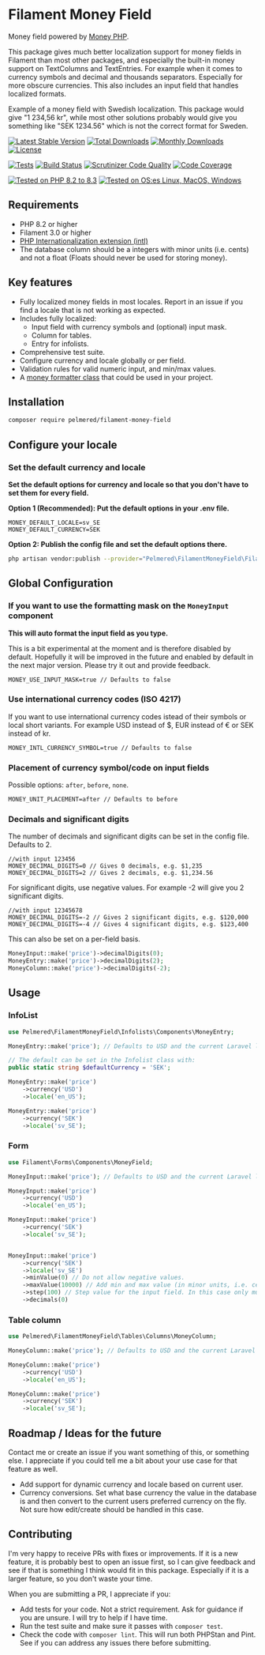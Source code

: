 
# Filament Money Field

Money field powered by [Money PHP](https://www.moneyphp.org/en/stable/).

This package gives much better localization support for money fields in Filament than most other packages, and especially the built-in money support on TextColumns and TextEntries. For example when it comes to currency symbols and decimal and thousands separators. Especially for more obscure currencies. This also includes an input field that handles localized formats. 

Example of a money field with Swedish localization.
This package would give "1 234,56 kr", while most other solutions probably would give you something like "SEK 1234.56" which is not the correct format for Sweden.

[![Latest Stable Version](https://poser.pugx.org/pelmered/filament-money-field/v/stable)](https://packagist.org/packages/pelmered/filament-money-field)
[![Total Downloads](https://poser.pugx.org/pelmered/filament-money-field/d/total)](//packagist.org/packages/pelmered/filament-money-field)
[![Monthly Downloads](https://poser.pugx.org/pelmered/filament-money-field/d/monthly)](//packagist.org/packages/pelmered/filament-money-field)
[![License](https://poser.pugx.org/pelmered/filament-money-field/license)](https://packagist.org/packages/pelmered/filament-money-field)

[![Tests](https://github.com/pelmered/filament-money-field/actions/workflows/tests.yml/badge.svg?branch=main)](https://github.com/pelmered/filament-money-field/actions/workflows/tests.yml)
[![Build Status](https://scrutinizer-ci.com/g/pelmered/filament-money-field/badges/build.png?b=main)](https://scrutinizer-ci.com/g/pelmered/filament-money-field/build-status/main)
[![Scrutinizer Code Quality](https://scrutinizer-ci.com/g/pelmered/filament-money-field/badges/quality-score.png?b=main)](https://scrutinizer-ci.com/g/pelmered/filament-money-field/?branch=master)
[![Code Coverage](https://scrutinizer-ci.com/g/pelmered/filament-money-field/badges/coverage.png?b=main)](https://scrutinizer-ci.com/g/pelmered/filament-money-field/?branch=main)

[![Tested on PHP 8.2 to 8.3](https://img.shields.io/badge/tested%20on-PHP%208.2%20|%208.3-brightgreen.svg?maxAge=2419200)](https://github.com/pelmered/filament-money-field/actions/workflows/tests.yml)
[![Tested on OS:es Linux, MacOS, Windows](https://img.shields.io/badge/Tested%20on%20lastest%20versions%20of-%20Linux%20|%20MacOS%20|%20Windows-brightgreen.svg?maxAge=2419200)](https://github.com/pelmered/filament-money-field/actions/workflows/tests.yml)

## Requirements

- PHP 8.2 or higher
- Filament 3.0 or higher
- [PHP Internationalization extension (intl)](https://www.php.net/manual/en/intro.intl.php)
- The database column should be a integers with minor units (i.e. cents) and not a float (Floats should never be used for storing money).

## Key features

- Fully localized money fields in most locales. Report in an issue if you find a locale that is not working as expected.
- Includes fully localized:
  - Input field with currency symbols and (optional) input mask.
  - Column for tables.
  - Entry for infolists.
- Comprehensive test suite.
- Configure currency and locale globally or per field.
- Validation rules for valid numeric input, and min/max values.
- A [money formatter class](https://github.com/pelmered/filament-money-field/blob/main/src/MoneyFormatter.php) that could be used in your project.

## Installation

```bash
composer require pelmered/filament-money-field
```

## Configure your locale

### Set the default currency and locale

**Set the default options for currency and locale so that you don't have to set them for every field.**

**Option 1 (Recommended): Put the default options in your .env file.**

```env
MONEY_DEFAULT_LOCALE=sv_SE
MONEY_DEFAULT_CURRENCY=SEK
```
**Option 2: Publish the config file and set the default options there.**
```bash
php artisan vendor:publish --provider="Pelmered\FilamentMoneyField\FilamentMoneyFieldServiceProvider" --tag="config"
```

## Global Configuration

### If you want to use the formatting mask on the `MoneyInput` component 

**This will auto format the input field as you type.**

This is a bit experimental at the moment and is therefore disabled by default. Hopefully it will be improved in the future and enabled by default in the next major version. Please try it out and provide feedback.
```env
MONEY_USE_INPUT_MASK=true // Defaults to false
```

### Use international currency codes (ISO 4217)

If you want to use international currency codes istead of their symbols or local short variants. For example USD instead of $, EUR instead of € or SEK instead of kr. 

```env
MONEY_INTL_CURRENCY_SYMBOL=true // Defaults to false
```

### Placement of currency symbol/code on input fields

Possible options: `after`, `before`, `none`.

```env
MONEY_UNIT_PLACEMENT=after // Defaults to before
```

### Decimals and significant digits

The number of decimals and significant digits can be set in the config file. Defaults to 2.

```env
//with input 123456
MONEY_DECIMAL_DIGITS=0 // Gives 0 decimals, e.g. $1,235
MONEY_DECIMAL_DIGITS=2 // Gives 2 decimals, e.g. $1,234.56
```

For significant digits, use negative values. For example -2 will give you 2 significant digits. 

```env
//with input 12345678
MONEY_DECIMAL_DIGITS=-2 // Gives 2 significant digits, e.g. $120,000
MONEY_DECIMAL_DIGITS=-4 // Gives 4 significant digits, e.g. $123,400
```

This can also be set on a per-field basis.

```php
MoneyInput::make('price')->decimalDigits(0);
MoneyEntry::make('price')->decimalDigits(2);
MoneyColumn::make('price')->decimalDigits(-2);
```


## Usage

### InfoList

```php
use Pelmered\FilamentMoneyField\Infolists\Components\MoneyEntry;

MoneyEntry::make('price'); // Defaults to USD and the current Laravel locale, or what you have set in your .env/config.

// The default can be set in the Infolist class with:
public static string $defaultCurrency = 'SEK';

MoneyEntry::make('price')
    ->currency('USD')
    ->locale('en_US');

MoneyEntry::make('price')
    ->currency('SEK')
    ->locale('sv_SE');
```

### Form

```php
use Filament\Forms\Components\MoneyField;

MoneyInput::make('price'); // Defaults to USD and the current Laravel locale, or what you have set in your .env/config.

MoneyInput::make('price')
    ->currency('USD')
    ->locale('en_US');

MoneyInput::make('price')
    ->currency('SEK')
    ->locale('sv_SE');


MoneyInput::make('price')
    ->currency('SEK')
    ->locale('sv_SE')
    ->minValue(0) // Do not allow negative values.
    ->maxValue(10000) // Add min and max value (in minor units, i.e. cents) to the input field. In this case no values over 100
    ->step(100) // Step value for the input field. In this case only multiples of 100 are allowed.
    ->decimals(0)
```

### Table column

```php
use Pelmered\FilamentMoneyField\Tables\Columns\MoneyColumn;

MoneyColumn::make('price'); // Defaults to USD and the current Laravel locale, or what you have set in your .env/config.

MoneyColumn::make('price')
    ->currency('USD')
    ->locale('en_US');

MoneyColumn::make('price')
    ->currency('SEK')
    ->locale('sv_SE');
```

## Roadmap / Ideas for the future

Contact me or create an issue if you want something of this, or something else. 
I appreciate if you could tell me a bit about your use case for that feature as well. 

- Add support for dynamic currency and locale based on current user.
- Currency conversions. Set what base currency the value in the database is and then convert to the current users preferred currency on the fly. Not sure how edit/create should be handled in this case. 

## Contributing

I'm very happy to receive PRs with fixes or improvements. If it is a new feature, it is probably best to open an issue first, so I can give feedback and see if that is something I think would fit in this package. Especially if it is a larger feature, so you don't waste your time.

When you are submitting a PR, I appreciate if you:

- Add tests for your code. Not a strict requirement. Ask for guidance if you are unsure. I will try to help if I have time. 
- Run the test suite and make sure it passes with `composer test`.
- Check the code with `composer lint`. This will run both PHPStan and Pint. See if you can address any issues there before submitting. 
